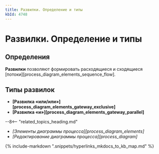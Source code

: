 ```yaml
---
title: Развилки. Определение и типы
kbId: 4748
---
```


# Развилки. Определение и типы

## Определения

**Развилки** позволяют формировать расходящиеся и сходящиеся [потоки][process_diagram_elements_sequence_flow].

## Типы развилок

- **[Развилка «или/или»][process_diagram_elements_gateway_exclusive]**
- **[Развилка «и»][process_diagram_elements_gateway_parallel]**

--8<-- "related_topics_heading.md"

- *[Элементы диаграммы процесса][process_diagram_elements]*
- *[Редактирование диаграммы процесса][process_diagram]*

{% include-markdown ".snippets/hyperlinks_mkdocs_to_kb_map.md" %}
